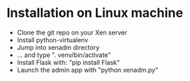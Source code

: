 Installation on Linux machine
=============================
  * Clone the git repo on your Xen server
  * Install python-virtualenv
  * Jump into xenadm directory
  * ... and type ". venv/bin/activate"
  * Install Flask with: "pip install Flask"
  * Launch the admin app with "python xenadm.py"
